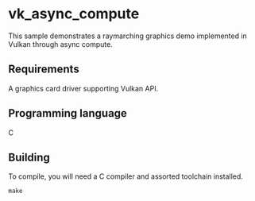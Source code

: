 # vk_async_compute
This sample demonstrates a raymarching graphics demo implemented in Vulkan through async compute.

## Requirements
A graphics card driver supporting Vulkan API.

## Programming language
C

## Building
To compile, you will need a C compiler and assorted toolchain installed.

	make
